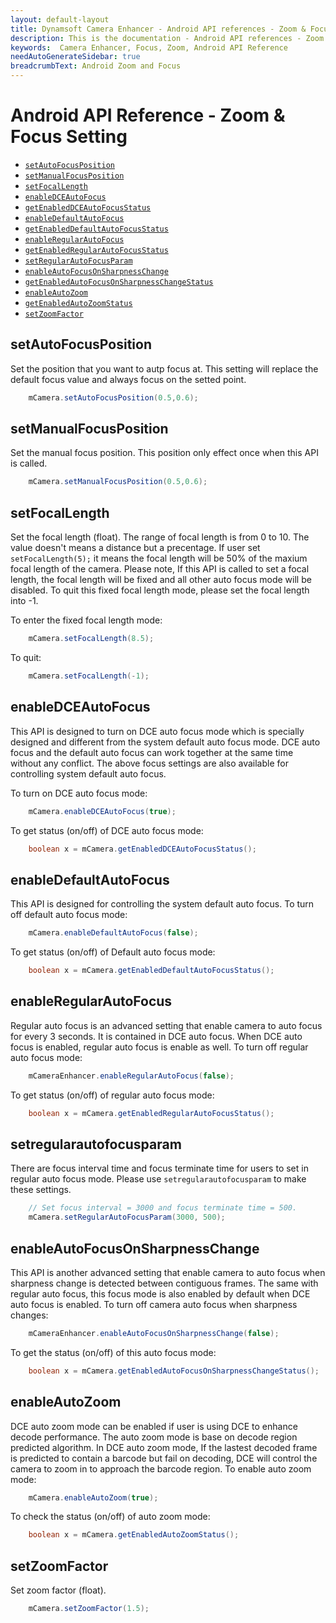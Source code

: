```yaml
---
layout: default-layout
title: Dynamsoft Camera Enhancer - Android API references - Zoom & Focus Setting
description: This is the documentation - Android API references - Zoom & Focus Setting page of Dynamsoft Camera Enhancer.
keywords:  Camera Enhancer, Focus, Zoom, Android API Reference
needAutoGenerateSidebar: true
breadcrumbText: Android Zoom and Focus
---
```


# Android API Reference - Zoom & Focus Setting

- [`setAutoFocusPosition`](#setautofocusposition)
- [`setManualFocusPosition`](#setautofocusposition)
- [`setFocalLength`](#setfocallength)
- [`enableDCEAutoFocus`](#enabledceautofocus)
- [`getEnabledDCEAutoFocusStatus`](#enabledceautofocus)
- [`enableDefaultAutoFocus`](#enabledefaultautofocus)
- [`getEnabledDefaultAutoFocusStatus`](#enabledefaultautofocus)
- [`enableRegularAutoFocus`](#enableregularautofocus)
- [`getEnabledRegularAutoFocusStatus`](#enableregularautofocus)
- [`setRegularAutoFocusParam`](#setregularautofocusparam)
- [`enableAutoFocusOnSharpnessChange`](#enableautofocusonsharpnesschange)
- [`getEnabledAutoFocusOnSharpnessChangeStatus`](#enableautofocusonsharpnesschange)
- [`enableAutoZoom`](#enableautozoom)
- [`getEnabledAutoZoomStatus`](#enableautozoom)
- [`setZoomFactor`](#setzoomfactor)

## setAutoFocusPosition

Set the position that you want to autp focus at. This setting will replace the default focus value and always focus on the setted point.

```java
    mCamera.setAutoFocusPosition(0.5,0.6);
```

## setManualFocusPosition

Set the manual focus position. This position only effect once when this API is called.

```java
    mCamera.setManualFocusPosition(0.5,0.6);
```

## setFocalLength

Set the focal length (float). The range of focal length is from 0 to 10. The value doesn't means a distance but a precentage. If user set `setFocalLength(5);` it means the focal length will be 50% of the maxium focal length of the camera. Please note, If this API is called to set a focal length, the focal length will be fixed and all other auto focus mode will be disabled. To quit this fixed focal length mode, please set the focal length into -1.

To enter the fixed focal length mode:

```java
    mCamera.setFocalLength(8.5);
```

To quit:

```java
    mCamera.setFocalLength(-1);
```

## enableDCEAutoFocus

This API is designed to turn on DCE auto focus mode which is specially designed and different from the system default auto focus mode. DCE auto focus and the default auto focus can work together at the same time without any conflict. The above focus settings are also available for controlling system default auto focus.

To turn on DCE auto focus mode:

```java
    mCamera.enableDCEAutoFocus(true);
```

To get status (on/off) of DCE auto focus mode:

```java
    boolean x = mCamera.getEnabledDCEAutoFocusStatus();
```

## enableDefaultAutoFocus

This API is designed for controlling the system default auto focus. To turn off default auto focus mode:

```java
    mCamera.enableDefaultAutoFocus(false);
```

To get status (on/off) of Default auto focus mode:

```java
    boolean x = mCamera.getEnabledDefaultAutoFocusStatus();
```

## enableRegularAutoFocus

Regular auto focus is an advanced setting that enable camera to auto focus for every 3 seconds. It is contained in DCE auto focus. When DCE auto focus is enabled, regular auto focus is enable as well. To turn off regular auto focus mode:

```java
    mCameraEnhancer.enableRegularAutoFocus(false);
```

To get status (on/off) of regular auto focus mode:

```java
    boolean x = mCamera.getEnabledRegularAutoFocusStatus();
```

## setregularautofocusparam

There are focus interval time and focus terminate time for users to set in regular auto focus mode. Please use `setregularautofocusparam` to make these settings.

```java
    // Set focus interval = 3000 and focus terminate time = 500.
    mCamera.setRegularAutoFocusParam(3000, 500);
```

## enableAutoFocusOnSharpnessChange

This API is another advanced setting that enable camera to auto focus when sharpness change is detected between contiguous frames. The same with regular auto focus, this focus mode is also enabled by default when DCE auto focus is enabled. To turn off camera auto focus when sharpness changes:

```java
    mCameraEnhancer.enableAutoFocusOnSharpnessChange(false);
```

To get the status (on/off) of this auto focus mode:

```java
    boolean x = mCamera.getEnabledAutoFocusOnSharpnessChangeStatus();
```

## enableAutoZoom

DCE auto zoom mode can be enabled if user is using DCE to enhance decode performance. The auto zoom mode is base on decode region predicted algorithm. In DCE auto zoom mode, If the lastest decoded frame is predicted to contain a barcode but fail on decoding, DCE will control the camera to zoom in to approach the barcode region.
To enable auto zoom mode:

```java
    mCamera.enableAutoZoom(true);
```

To check the status (on/off) of auto zoom mode:

```java
    boolean x = mCamera.getEnabledAutoZoomStatus();
```

## setZoomFactor

Set zoom factor (float).

```java
    mCamera.setZoomFactor(1.5);
```
